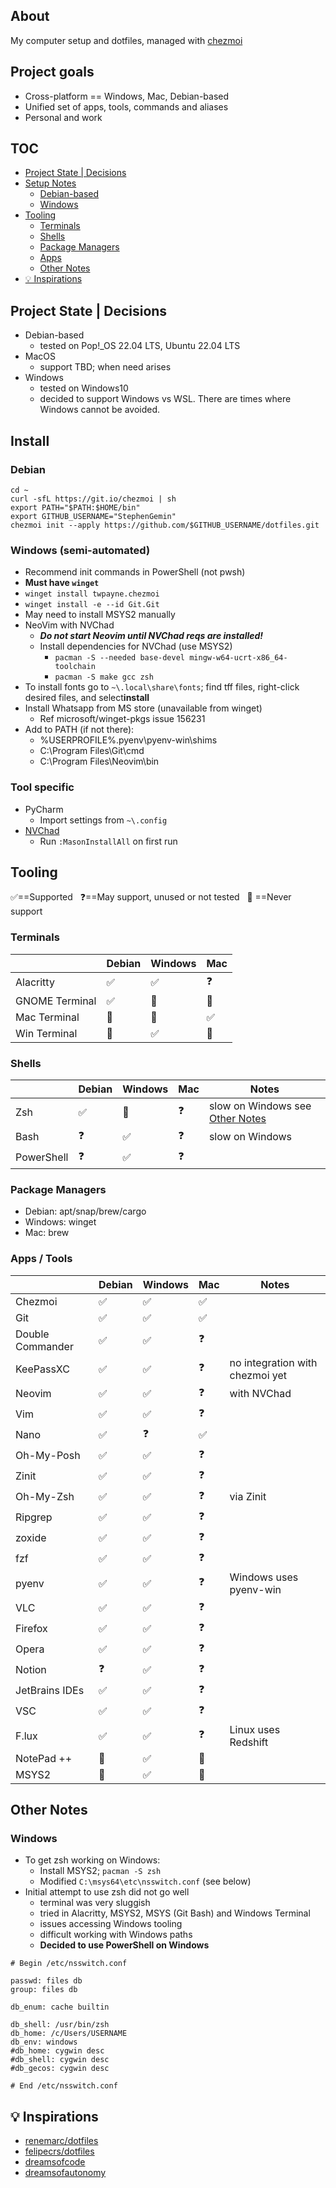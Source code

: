 ## About
My computer setup and dotfiles, managed with [chezmoi](https://www.chezmoi.io/)

## Project goals
- Cross-platform == Windows, Mac, Debian-based
- Unified set of apps, tools, commands and aliases
- Personal and work

## TOC
- [Project State | Decisions](#project-state--decisions)
- [Setup Notes](#setup-notes)
  - [Debian-based](#debian)
  - [Windows](#windows-semi-automated)
- [Tooling](#tooling)
  - [Terminals](#terminals)
  - [Shells](#shells)
  - [Package Managers](#package-managers)
  - [Apps](#apps)
  - [Other Notes](#other-notes)
- [💡 Inspirations](#-inspirations)

## Project State | Decisions
- Debian-based
  - tested on Pop!_OS 22.04 LTS, Ubuntu 22.04 LTS
- MacOS
  - support TBD; when need arises
- Windows
  - tested on Windows10
  - decided to support Windows vs WSL. There are times where Windows cannot be avoided.

## Install

### Debian
```shell
cd ~
curl -sfL https://git.io/chezmoi | sh
export PATH="$PATH:$HOME/bin"
export GITHUB_USERNAME="StephenGemin"
chezmoi init --apply https://github.com/$GITHUB_USERNAME/dotfiles.git
```

### Windows (semi-automated)
- Recommend init commands in PowerShell (not pwsh)
- **Must have `winget`**
- `winget install twpayne.chezmoi`
- `winget install -e --id Git.Git`
- May need to install MSYS2 manually
- NeoVim with NVChad
  - ***Do not start Neovim until NVChad reqs are installed!***
  - Install dependencies for NVChad (use MSYS2)
    - `pacman -S --needed base-devel mingw-w64-ucrt-x86_64-toolchain`
    - `pacman -S make gcc zsh`
- To install fonts go to `~\.local\share\fonts`; find tff files, right-click desired files, and select**install**
- Install Whatsapp from MS store (unavailable from winget)
  - Ref microsoft/winget-pkgs issue 156231
- Add to PATH (if not there):
  - %USERPROFILE%\.pyenv\pyenv-win\shims
  - C:\Program Files\Git\cmd
  - C:\Program Files\Neovim\bin

### Tool specific 
- PyCharm
  - Import settings from `~\.config`
- [NVChad](https://nvchad.com/docs/quickstart/install/)
  - Run `:MasonInstallAll` on first run

## Tooling
<span>✅==Supported</span> &nbsp; <span>❓==May support, unused or not tested</span> &nbsp; 🚫 <span>==Never support</span>

### Terminals
|  | **Debian** | **Windows** | **Mac** |
|---|---|---|---|
| Alacritty | ✅ | ✅ | ❓ |
| GNOME Terminal | ✅ | 🚫 | 🚫 |
| Mac Terminal | 🚫 | 🚫 | ✅ |
| Win Terminal | 🚫 | ✅ | 🚫 |

### Shells
|  | **Debian** | **Windows** | **Mac** | **Notes** |
|---|---|---|---|---|
| Zsh | ✅ | 🚫 | ❓ | slow on Windows see [Other Notes](#other-notes) |
| Bash | ❓ | ✅ | ❓ | slow on Windows |
| PowerShell | ❓ | ✅ | ❓ |  |

### Package Managers
- Debian: apt/snap/brew/cargo
- Windows: winget
- Mac: brew

### Apps / Tools
|  | **Debian** | **Windows** | **Mac** | **Notes** |
|---|---|---|---|---|
| Chezmoi | ✅ | ✅ | ✅ |  |
| Git | ✅ | ✅ | ✅ |  |
| Double Commander | ✅ | ✅ | ❓ |  |
| KeePassXC | ✅ | ✅ | ❓ | no integration with chezmoi yet  |
| Neovim | ✅ | ✅ | ❓ | with NVChad |
| Vim | ✅ | ✅ | ❓ |  |
| Nano | ✅ | ❓ | ✅ |  |
| Oh-My-Posh | ✅ | ✅ | ❓ |  |
| Zinit | ✅ | ✅ | ❓ |  |
| Oh-My-Zsh | ✅ | ✅ | ❓ | via Zinit |
| Ripgrep | ✅ | ✅ | ❓ |  |
| zoxide | ✅ | ✅ | ❓ |  |
| fzf | ✅ | ✅ | ❓ |  |
| pyenv | ✅ | ✅ | ❓ | Windows uses pyenv-win |
| VLC | ✅ | ✅ | ❓ |  |
| Firefox | ✅ | ✅ | ❓ |  |
| Opera | ✅ | ✅ | ❓ |  |
| Notion | ❓ | ✅ | ❓ |  |
| JetBrains IDEs | ✅ | ✅ | ❓ |  |
| VSC | ✅ | ✅ | ❓ |  |
| F.lux | ✅ | ✅ | ❓ | Linux uses Redshift |
| NotePad ++ | 🚫 | ✅ | 🚫 |  |
| MSYS2 | 🚫 | ✅ | 🚫 |  |

## Other Notes

### Windows
- To get zsh working on Windows:
  - Install MSYS2; `pacman -S zsh`
  - Modified `C:\msys64\etc\nsswitch.conf` (see below)
- Initial attempt to use zsh did not go well
  - terminal was very sluggish
  - tried in Alacritty, MSYS2, MSYS (Git Bash) and Windows Terminal
  - issues accessing Windows tooling 
  - difficult working with Windows paths
  - **Decided to use PowerShell on Windows**

```text
# Begin /etc/nsswitch.conf

passwd: files db
group: files db

db_enum: cache builtin

db_shell: /usr/bin/zsh
db_home: /c/Users/USERNAME
db_env: windows
#db_home: cygwin desc
#db_shell: cygwin desc
#db_gecos: cygwin desc

# End /etc/nsswitch.conf
```

## 💡 Inspirations
- [renemarc/dotfiles](https://github.com/renemarc/dotfiles)
- [felipecrs/dotfiles](https://github.com/felipecrs/dotfiles)
- [dreamsofcode](https://www.youtube.com/@dreamsofcode)
- [dreamsofautonomy](https://www.youtube.com/@dreamsofautonomy)
